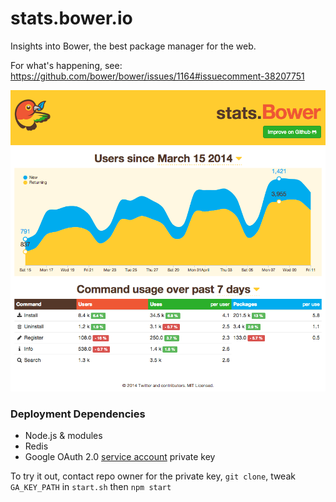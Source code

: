 stats.bower.io
===

Insights into Bower, the best package manager for the web.

For what's happening, see:
https://github.com/bower/bower/issues/1164#issuecomment-38207751

![Screenshot](/public/img/stats-bower-io-screenshot.png)

### Deployment Dependencies
- Node.js & modules
- Redis
- Google OAuth 2.0 [service account](https://developers.google.com/accounts/docs/OAuth2ServiceAccount) private key

To try it out, contact repo owner for the private key, `git clone`, tweak `GA_KEY_PATH` in `start.sh` then `npm start`